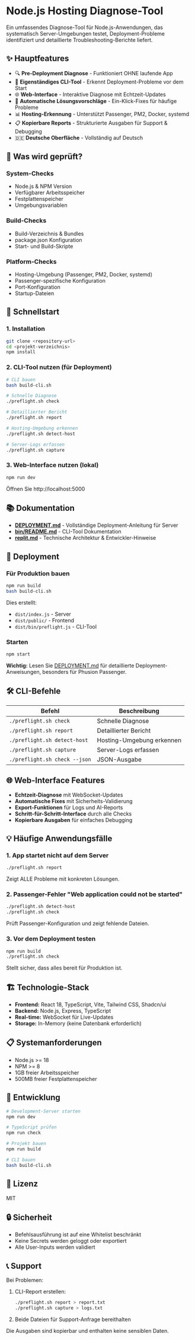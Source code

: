 # Node.js Hosting Diagnose-Tool

Ein umfassendes Diagnose-Tool für Node.js-Anwendungen, das systematisch Server-Umgebungen testet, Deployment-Probleme identifiziert und detaillierte Troubleshooting-Berichte liefert.

## ✨ Hauptfeatures

- 🔍 **Pre-Deployment Diagnose** - Funktioniert OHNE laufende App
- 🚀 **Eigenständiges CLI-Tool** - Erkennt Deployment-Probleme vor dem Start
- 🌐 **Web-Interface** - Interaktive Diagnose mit Echtzeit-Updates
- 🔧 **Automatische Lösungsvorschläge** - Ein-Klick-Fixes für häufige Probleme
- 📊 **Hosting-Erkennung** - Unterstützt Passenger, PM2, Docker, systemd
- 📋 **Kopierbare Reports** - Strukturierte Ausgaben für Support & Debugging
- 🇩🇪 **Deutsche Oberfläche** - Vollständig auf Deutsch

## 🎯 Was wird geprüft?

### System-Checks
- Node.js & NPM Version
- Verfügbarer Arbeitsspeicher
- Festplattenspeicher
- Umgebungsvariablen

### Build-Checks
- Build-Verzeichnis & Bundles
- package.json Konfiguration
- Start- und Build-Skripte

### Platform-Checks
- Hosting-Umgebung (Passenger, PM2, Docker, systemd)
- Passenger-spezifische Konfiguration
- Port-Konfiguration
- Startup-Dateien

## 🚀 Schnellstart

### 1. Installation

```bash
git clone <repository-url>
cd <projekt-verzeichnis>
npm install
```

### 2. CLI-Tool nutzen (für Deployment)

```bash
# CLI bauen
bash build-cli.sh

# Schnelle Diagnose
./preflight.sh check

# Detaillierter Bericht
./preflight.sh report

# Hosting-Umgebung erkennen
./preflight.sh detect-host

# Server-Logs erfassen
./preflight.sh capture
```

### 3. Web-Interface nutzen (lokal)

```bash
npm run dev
```

Öffnen Sie http://localhost:5000

## 📚 Dokumentation

- **[DEPLOYMENT.md](DEPLOYMENT.md)** - Vollständige Deployment-Anleitung für Server
- **[bin/README.md](bin/README.md)** - CLI-Tool Dokumentation
- **[replit.md](replit.md)** - Technische Architektur & Entwickler-Hinweise

## 🔧 Deployment

### Für Produktion bauen

```bash
npm run build
bash build-cli.sh
```

Dies erstellt:
- `dist/index.js` - Server
- `dist/public/` - Frontend
- `dist/bin/preflight.js` - CLI-Tool

### Starten

```bash
npm start
```

**Wichtig:** Lesen Sie [DEPLOYMENT.md](DEPLOYMENT.md) für detaillierte Deployment-Anweisungen, besonders für Phusion Passenger.

## 🛠️ CLI-Befehle

| Befehl | Beschreibung |
|--------|--------------|
| `./preflight.sh check` | Schnelle Diagnose |
| `./preflight.sh report` | Detaillierter Bericht |
| `./preflight.sh detect-host` | Hosting-Umgebung erkennen |
| `./preflight.sh capture` | Server-Logs erfassen |
| `./preflight.sh check --json` | JSON-Ausgabe |

## 🌐 Web-Interface Features

- **Echtzeit-Diagnose** mit WebSocket-Updates
- **Automatische Fixes** mit Sicherheits-Validierung
- **Export-Funktionen** für Logs und AI-Reports
- **Schritt-für-Schritt-Interface** durch alle Checks
- **Kopierbare Ausgaben** für einfaches Debugging

## 💡 Häufige Anwendungsfälle

### 1. App startet nicht auf dem Server
```bash
./preflight.sh report
```
Zeigt ALLE Probleme mit konkreten Lösungen.

### 2. Passenger-Fehler "Web application could not be started"
```bash
./preflight.sh detect-host
./preflight.sh check
```
Prüft Passenger-Konfiguration und zeigt fehlende Dateien.

### 3. Vor dem Deployment testen
```bash
npm run build
./preflight.sh check
```
Stellt sicher, dass alles bereit für Produktion ist.

## 🏗️ Technologie-Stack

- **Frontend:** React 18, TypeScript, Vite, Tailwind CSS, Shadcn/ui
- **Backend:** Node.js, Express, TypeScript
- **Real-time:** WebSocket für Live-Updates
- **Storage:** In-Memory (keine Datenbank erforderlich)

## 📋 Systemanforderungen

- Node.js >= 18
- NPM >= 8
- 1GB freier Arbeitsspeicher
- 500MB freier Festplattenspeicher

## 🤝 Entwicklung

```bash
# Development-Server starten
npm run dev

# TypeScript prüfen
npm run check

# Projekt bauen
npm run build

# CLI bauen
bash build-cli.sh
```

## 📄 Lizenz

MIT

## 🔒 Sicherheit

- Befehlsausführung ist auf eine Whitelist beschränkt
- Keine Secrets werden geloggt oder exportiert
- Alle User-Inputs werden validiert

## 📞 Support

Bei Problemen:

1. CLI-Report erstellen:
   ```bash
   ./preflight.sh report > report.txt
   ./preflight.sh capture > logs.txt
   ```

2. Beide Dateien für Support-Anfrage bereithalten

Die Ausgaben sind kopierbar und enthalten keine sensiblen Daten.
